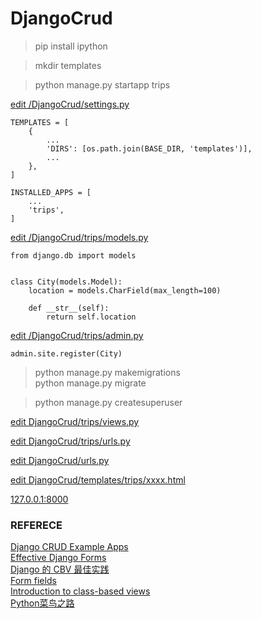 # DjangoCrud

> pip install ipython

> mkdir templates

> python manage.py startapp trips

<a href="https://github.com/mingburnu/DjangoCrud/blob/master/DjangoCrud/settings.py">edit /DjangoCrud/settings.py</a>

    TEMPLATES = [
        {
            ...
            'DIRS': [os.path.join(BASE_DIR, 'templates')],
            ...
        },
    ]

    INSTALLED_APPS = [
        ...
        'trips',
    ] 



<a href="https://github.com/mingburnu/DjangoCrud/blob/master/trips/models.py">edit /DjangoCrud/trips/models.py</a>

    from django.db import models


    class City(models.Model):
        location = models.CharField(max_length=100)

        def __str__(self):
            return self.location


<a href="https://github.com/mingburnu/DjangoCrud/blob/master/trips/admin.py">edit /DjangoCrud/trips/admin.py</a>
   
    admin.site.register(City)


> python manage.py makemigrations<br>
> python manage.py migrate<br>

> python manage.py createsuperuser

<a href="https://github.com/mingburnu/DjangoCrud/blob/master/trips/views.py">edit DjangoCrud/trips/views.py</a>

<a href="https://github.com/mingburnu/DjangoCrud/blob/master/trips/urls.py">edit DjangoCrud/trips/urls.py</a>

<a href="https://github.com/mingburnu/DjangoCrud/blob/master/DjangoCrud/urls.py">edit DjangoCrud/urls.py</a>

<a href="https://github.com/mingburnu/DjangoCrud/tree/master/templates">edit DjangoCrud/templates/trips/xxxx.html</a>

<a href="http://127.0.0.1:8000">127.0.0.1:8000</a><br>

### REFERECE
<a href="https://github.com/rayed/django_crud">Django CRUD Example Apps</a><br>
<a href="http://www.effectivedjango.com/forms.html">Effective Django Forms</a><br>
<a href="http://www.atjiang.com/2scoopsdjango1.8-10-best-practices-for-CBV/">Django 的 CBV 最佳实践</a><br>
<a href="https://docs.djangoproject.com/en/dev/ref/forms/fields/">Form fields</a><br>
<a href="https://docs.djangoproject.com/en/1.11/topics/class-based-views/intro/">Introduction to class-based views</a><br>
<a href="http://www.cnblogs.com/jishuweiwang/p/6362859.html">Python菜鸟之路</a><br>
